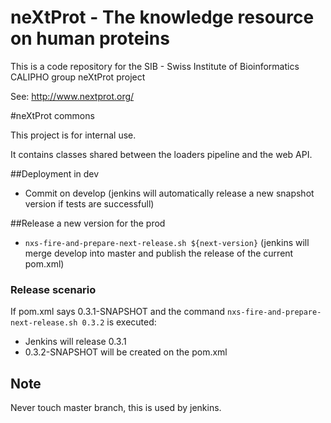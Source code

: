 # neXtProt - The knowledge resource on human proteins

This is a code repository for the SIB - Swiss Institute of Bioinformatics CALIPHO group neXtProt project

See: http://www.nextprot.org/

#neXtProt commons

This project is for internal use.

It contains classes shared between the loaders pipeline and the web API.

##Deployment in dev
* Commit on develop (jenkins will automatically release a new snapshot version if tests are successfull)

##Release a new version for the prod
* `nxs-fire-and-prepare-next-release.sh ${next-version}` (jenkins will merge develop into master and publish the release of the current pom.xml) 
 
### Release scenario
If pom.xml says 0.3.1-SNAPSHOT and the command `nxs-fire-and-prepare-next-release.sh 0.3.2` is executed:
* Jenkins will release 0.3.1
* 0.3.2-SNAPSHOT will be created on the pom.xml 


## Note 
Never touch master branch, this is used by jenkins.
